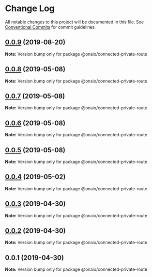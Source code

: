 # Change Log

All notable changes to this project will be documented in this file.
See [Conventional Commits](https://conventionalcommits.org) for commit guidelines.

## [0.0.9](https://github.com/onaio/js-tools/compare/@onaio/connected-private-route@0.0.8...@onaio/connected-private-route@0.0.9) (2019-08-20)

**Note:** Version bump only for package @onaio/connected-private-route

## [0.0.8](https://github.com/onaio/js-tools/compare/@onaio/connected-private-route@0.0.7...@onaio/connected-private-route@0.0.8) (2019-05-08)

**Note:** Version bump only for package @onaio/connected-private-route

## [0.0.7](https://github.com/onaio/js-tools/compare/@onaio/connected-private-route@0.0.6...@onaio/connected-private-route@0.0.7) (2019-05-08)

**Note:** Version bump only for package @onaio/connected-private-route

## [0.0.6](https://github.com/onaio/js-tools/compare/@onaio/connected-private-route@0.0.5...@onaio/connected-private-route@0.0.6) (2019-05-08)

**Note:** Version bump only for package @onaio/connected-private-route

## [0.0.5](https://github.com/onaio/js-tools/compare/@onaio/connected-private-route@0.0.5...@onaio/connected-private-route@0.0.5) (2019-05-08)

**Note:** Version bump only for package @onaio/connected-private-route

## [0.0.4](https://github.com/onaio/js-tools/compare/@onaio/connected-private-route@0.0.3...@onaio/connected-private-route@0.0.4) (2019-05-02)

**Note:** Version bump only for package @onaio/connected-private-route

## [0.0.3](https://github.com/onaio/js-tools/compare/@onaio/connected-private-route@0.0.2...@onaio/connected-private-route@0.0.3) (2019-04-30)

**Note:** Version bump only for package @onaio/connected-private-route

## [0.0.2](https://github.com/onaio/js-tools/compare/@onaio/connected-private-route@0.0.1...@onaio/connected-private-route@0.0.2) (2019-04-30)

**Note:** Version bump only for package @onaio/connected-private-route

## 0.0.1 (2019-04-30)

**Note:** Version bump only for package @onaio/connected-private-route
